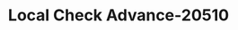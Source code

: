 ---
f_zip-code: 46036
f_state-code: IN
title: Local Check Advance-20510
f_phone: 317-776-3955
f_city-only: Elwood
f_address: 516 North Anderson Street Suite B Elwood
f_location-unique-id: '20510'
slug: local-check-advance-20510
updated-on: '2024-05-30T13:46:58.046Z'
created-on: '2024-05-30T13:36:59.803Z'
published-on: '2024-05-30T13:54:32.469Z'
f_city-state: cms/city/elwood-in.md
f_company: cms/company/local-check-advance.md
f_state: cms/state/indiana.md
layout: '[payday-loan].html'
tags: payday-loan
---